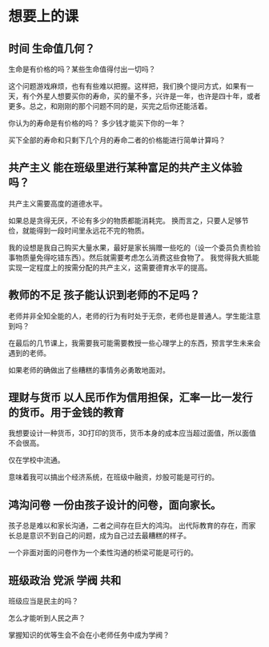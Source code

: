 # 想要上的课

## 时间 生命值几何？ 

生命是有价格的吗？某些生命值得付出一切吗？

这个问题游戏麻烦，也有有些难以把握。这样把，我们换个提问方式，如果有一天，有个外星人想要买你的寿命，买的量不多，兴许是一年，也许是四十年，或者更多。总之，和刚刚的那个问题不同的是，买完之后你还能活着。

你认为的寿命是有价格的吗？ 多少钱才能买下你的一年？ 

买下全部的寿命和只剩下几个月的寿命二者的价格能进行简单计算吗？

## 共产主义 能在班级里进行某种富足的共产主义体验吗？

共产主义需要高度的道德水平。

如果总是贪得无厌，不论有多少的物质都能消耗完。 换而言之，只要人足够节俭，就能得到一段时间里永远花不完的物质。

我的设想是我自己购买大量水果，最好是家长捐赠一些吃的（设一个委员负责检验事物质量免得吃错东西）。然后就需要考虑怎么消费这些食物了。 我觉得我大抵能实现一定程度上的按需分配的共产主义，这需要德育水平的提高。

## 教师的不足 孩子能认识到老师的不足吗？

老师并非全知全能的人，老师的行为有时处于无奈，老师也是普通人。学生能注意到吗？

在最后的几节课上，我需要我可能需要教授一些心理学上的东西，预言学生未来会遇到的老师。

如果老师的确做出了些糟糕的事情务必勇敢地面对。 

## 理财与货币 以人民币作为信用担保，汇率一比一发行的货币。用于金钱的教育

我想要设计一种货币，3D打印的货币，货币本身的成本应当超过面值，所以面值不会很高。

仅在学校中流通。

意味着我可以搞出个经济系统，在班级中融资，炒股可能是可行的。

## 鸿沟问卷 一份由孩子设计的问卷，面向家长。

孩子总是难以和家长沟通，二者之间存在巨大的鸿沟。 出代际教育的存在，而家长总是意识不到自己的问题，成为自己过去最糟糕的样子。

一个非面对面的问卷作为一个柔性沟通的桥梁可能是可行的。

## 班级政治 党派 学阀 共和

班级应当是民主的吗？

怎么才能听到人民之声？

掌握知识的优等生会不会在小老师任务中成为学阀？


